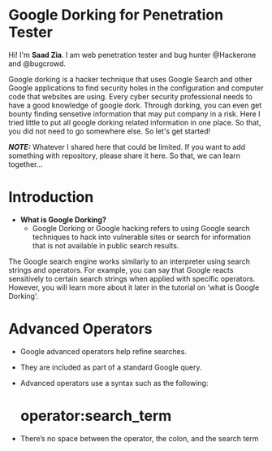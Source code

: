 # Google Dorking for Penetration Tester

Hi! I'm **Saad Zia**. I am web penetration tester and bug hunter @Hackerone and @bugcrowd.

Google dorking is a hacker technique that uses Google Search and other Google applications to find security holes in the configuration and computer code that websites are using. Every cyber security professional needs to have a good knowledge of google dork. Through dorking, you can even get bounty finding sensetive information that may put company in a risk. Here I tried little to put all google dorking related information in one place. So that, you did not need to go somewhere else. So let's get started!  

***NOTE:*** Whatever I shared here that could be limited. If you want to add something with repository, please share it here. So that, we can learn together...

# Introduction

 - **What is Google Dorking?**
      -  Google Dorking or Google hacking refers to using Google search techniques to hack into vulnerable sites or search for information that is not available in public search results.

The Google search engine works similarly to an interpreter using search strings and operators. For example, you can say that Google reacts sensitively to certain search strings when applied with specific operators. However, you will learn more about it later in the tutorial on ‘what is Google Dorking’.

# Advanced Operators
   - Google advanced operators help refine searches. 
   - They are included as part of a standard Google query.
   - Advanced operators use a syntax such as the following:    
   
        # operator:search_term
        
   - There’s no space between the operator, the colon, and the 
search term
